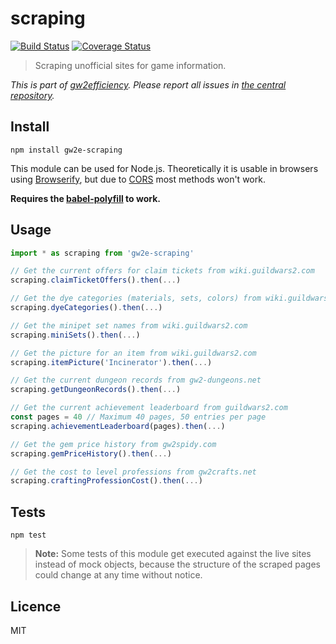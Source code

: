 # scraping

[![Build Status](https://img.shields.io/travis/gw2efficiency/scraping.svg?style=flat-square)](https://travis-ci.org/gw2efficiency/scraping)
[![Coverage Status](https://img.shields.io/codecov/c/github/gw2efficiency/scraping/master.svg?style=flat-square)](https://codecov.io/github/gw2efficiency/scraping)

> Scraping unofficial sites for game information.

*This is part of [gw2efficiency](https://gw2efficiency.com). Please report all issues in [the central repository](https://github.com/gw2efficiency/issues/issues).*

## Install

```
npm install gw2e-scraping
```

This module can be used for Node.js. Theoretically it is usable in browsers using [Browserify](https://github.com/substack/browserify-handbook#how-node_modules-works), but due to [CORS](https://developer.mozilla.org/en-US/docs/Web/HTTP/Access_control_CORS) most methods won't work.

**Requires the [babel-polyfill](https://babeljs.io/docs/usage/polyfill/) to work.**

## Usage

```js
import * as scraping from 'gw2e-scraping'

// Get the current offers for claim tickets from wiki.guildwars2.com
scraping.claimTicketOffers().then(...)

// Get the dye categories (materials, sets, colors) from wiki.guildwars2.com
scraping.dyeCategories().then(...)

// Get the minipet set names from wiki.guildwars2.com
scraping.miniSets().then(...)

// Get the picture for an item from wiki.guildwars2.com
scraping.itemPicture('Incinerator').then(...)

// Get the current dungeon records from gw2-dungeons.net
scraping.getDungeonRecords().then(...)

// Get the current achievement leaderboard from guildwars2.com
const pages = 40 // Maximum 40 pages, 50 entries per page
scraping.achievementLeaderboard(pages).then(...)

// Get the gem price history from gw2spidy.com
scraping.gemPriceHistory().then(...)

// Get the cost to level professions from gw2crafts.net
scraping.craftingProfessionCost().then(...)
```

## Tests

```
npm test
```

> **Note:** Some tests of this module get executed against the live sites instead of mock objects, because the structure of the scraped pages could change at any time without notice.

## Licence

MIT
